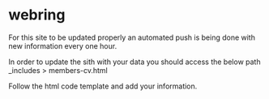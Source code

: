 # webring

For this site to be updated properly an automated push is being done with new information every one hour. 


In order to update the sith with your data you should access the below path 
_includes > members-cv.html 

Follow the html code template and add your information. 

